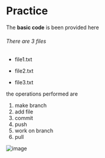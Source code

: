 # Practice
The **basic code** is been provided here

###### There are  *3 files*
*  file1.txt
-  file2.txt
+  file3.txt

the operations performed are 
1. make branch
2. add file
3. commit
4. push
5. work on branch
6. pull

![image](https://github.com/WandhekarRutikaRajendra/Practice/assets/142422795/40afadc4-981b-4d2b-a03a-dc0e0c5917f1)
